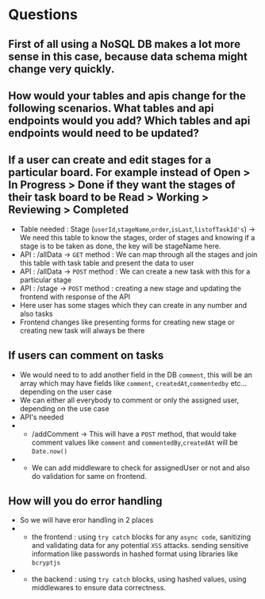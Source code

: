 # Questions

## First of all using a NoSQL DB makes a lot more sense in this case, because data schema might change very quickly.

## How would your tables and apis change for the following scenarios. What tables and api endpoints would you add? Which tables and api endpoints would need to be updated?

## If a user can create and edit stages for a particular board. For example instead of Open > In Progress > Done if they want the stages of their task board to be Read > Working > Reviewing > Completed
- Table needed : Stage (`userId`,`stageName`,`order`,`isLast`,`listofTaskId's`) -> We need this table to know the stages, order of stages and knowing if a stage is to be taken as done, the key will be stageName here.
- API : /allData -> `GET` method : We can map through all the stages and join this table with task table and present the data to user
- API : /allData -> `POST` method : We can create a new task with this for a particular stage
- API : /stage -> `POST` method : creating a new stage and updating the frontend with response of the API
- Here user has some stages which they can create in any number and also tasks
- Frontend changes like presenting forms for creating new stage or creating new task will always be there

## If users can comment on tasks
- We would need to to add another field in the DB `comment`, this will be an array which may have fields like `comment`, `createdAt`,`commentedby` etc... depending on the user case
- We can either all everybody to comment or only the assigned user, depending on the use case
- API's needed
- - /addComment -> This will have a `POST` method, that would take comment values like `comment` and `commentedBy`,`createdAt` will be `Date.now()`
- - We can add middleware to check for assignedUser or not and also do validation for same on frontend.

## How will you do error handling
- So we will have eror handling in 2 places
- - the frontend : using `try catch` blocks for any `async code`, sanitizing and validating data for any potential `XSS` attacks. sending sensitive information like passwords in hashed format using libraries like `bcryptjs`
- - the backend : using `try catch` blocks, using hashed values, using middlewares to ensure data correctness.

